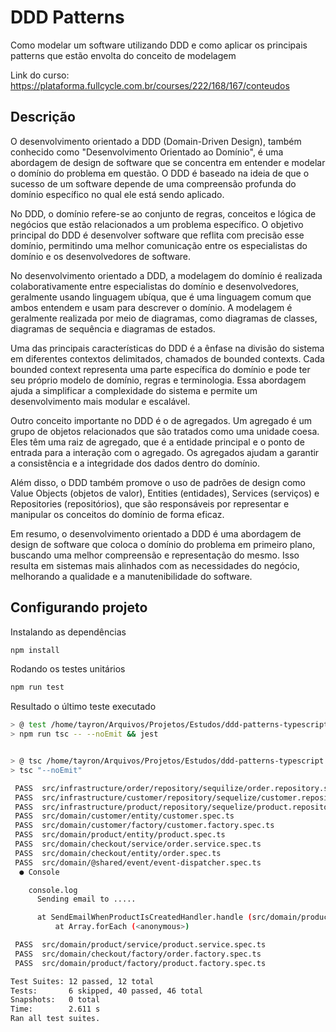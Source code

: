 # DDD Patterns

Como modelar um software utilizando DDD e como aplicar os principais patterns que estão envolta do conceito de modelagem

Link do curso: https://plataforma.fullcycle.com.br/courses/222/168/167/conteudos

## Descrição
 
O desenvolvimento orientado a DDD (Domain-Driven Design), também conhecido como "Desenvolvimento Orientado ao Domínio", é uma abordagem de design de software que se concentra em entender e modelar o domínio do problema em questão. O DDD é baseado na ideia de que o sucesso de um software depende de uma compreensão profunda do domínio específico no qual ele está sendo aplicado.

No DDD, o domínio refere-se ao conjunto de regras, conceitos e lógica de negócios que estão relacionados a um problema específico. O objetivo principal do DDD é desenvolver software que reflita com precisão esse domínio, permitindo uma melhor comunicação entre os especialistas do domínio e os desenvolvedores de software.

No desenvolvimento orientado a DDD, a modelagem do domínio é realizada colaborativamente entre especialistas do domínio e desenvolvedores, geralmente usando linguagem ubíqua, que é uma linguagem comum que ambos entendem e usam para descrever o domínio. A modelagem é geralmente realizada por meio de diagramas, como diagramas de classes, diagramas de sequência e diagramas de estados.

Uma das principais características do DDD é a ênfase na divisão do sistema em diferentes contextos delimitados, chamados de bounded contexts. Cada bounded context representa uma parte específica do domínio e pode ter seu próprio modelo de domínio, regras e terminologia. Essa abordagem ajuda a simplificar a complexidade do sistema e permite um desenvolvimento mais modular e escalável.

Outro conceito importante no DDD é o de agregados. Um agregado é um grupo de objetos relacionados que são tratados como uma unidade coesa. Eles têm uma raiz de agregado, que é a entidade principal e o ponto de entrada para a interação com o agregado. Os agregados ajudam a garantir a consistência e a integridade dos dados dentro do domínio.

Além disso, o DDD também promove o uso de padrões de design como Value Objects (objetos de valor), Entities (entidades), Services (serviços) e Repositories (repositórios), que são responsáveis por representar e manipular os conceitos do domínio de forma eficaz.

Em resumo, o desenvolvimento orientado a DDD é uma abordagem de design de software que coloca o domínio do problema em primeiro plano, buscando uma melhor compreensão e representação do mesmo. Isso resulta em sistemas mais alinhados com as necessidades do negócio, melhorando a qualidade e a manutenibilidade do software.

## Configurando projeto
Instalando as dependências
```sh
npm install
```

Rodando os testes unitários
```sh
npm run test
```
Resultado o último teste executado
```sh
> @ test /home/tayron/Arquivos/Projetos/Estudos/ddd-patterns-typescript
> npm run tsc -- --noEmit && jest


> @ tsc /home/tayron/Arquivos/Projetos/Estudos/ddd-patterns-typescript
> tsc "--noEmit"

 PASS  src/infrastructure/order/repository/sequilize/order.repository.spec.ts
 PASS  src/infrastructure/customer/repository/sequelize/customer.repository.spec.ts
 PASS  src/infrastructure/product/repository/sequelize/product.repository.spec.ts
 PASS  src/domain/customer/entity/customer.spec.ts
 PASS  src/domain/customer/factory/customer.factory.spec.ts
 PASS  src/domain/product/entity/product.spec.ts
 PASS  src/domain/checkout/service/order.service.spec.ts
 PASS  src/domain/checkout/entity/order.spec.ts
 PASS  src/domain/@shared/event/event-dispatcher.spec.ts
  ● Console

    console.log
      Sending email to .....

      at SendEmailWhenProductIsCreatedHandler.handle (src/domain/product/event/handler/send-email-when-product-is-created.handler.ts:8:13)
          at Array.forEach (<anonymous>)

 PASS  src/domain/product/service/product.service.spec.ts
 PASS  src/domain/checkout/factory/order.factory.spec.ts
 PASS  src/domain/product/factory/product.factory.spec.ts

Test Suites: 12 passed, 12 total
Tests:       6 skipped, 40 passed, 46 total
Snapshots:   0 total
Time:        2.611 s
Ran all test suites.
```
